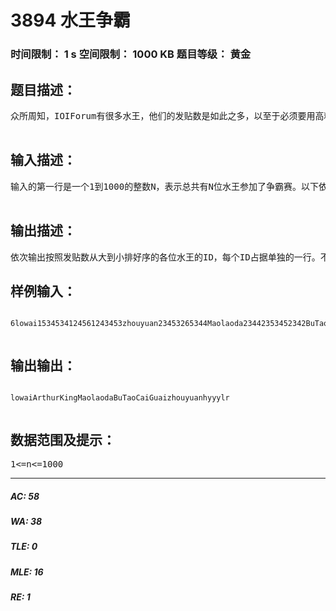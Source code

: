 # 3894 水王争霸   
### 时间限制： 1 s     空间限制： 1000 KB     题目等级： 黄金  
## 题目描述：  

<pre>
众所周知，IOIForum有很多水王，他们的发贴数是如此之多，以至于必须要用高精度数才能保存。为了迎接国庆，IOIForum决定举行一次水王争霸赛，比赛的规则是将这些水王截止到2003年9月30日23时59分59秒这一刻所发的总贴数从大到小进行排序。每个水王当然都想取得尽量靠前的名次，所以他们竭尽全力，不择手段地进行灌水。终于，激动人心的一刻到来了，2003年10月1日0时0分0秒，你作为裁判得到了每个水王的发贴数，现在，你的任务是公正地把这些水王按照发贴数从大到小进行排序。  

</pre>
  
  
## 输入描述：  

<pre>
输入的第一行是一个1到1000的整数N，表示总共有N位水王参加了争霸赛。以下依次给出每位水王的描述，一位水王的描述占据两行，第一行为一个仅由字母和数字组成的长度不超过20的字符串，代表这个水王的ID，第二行一个高精度的整数(非负数)，代表这个水王的发贴数。注意，这个整数的首位没有不必要的0。考虑到IOIForum的数据库是有限的，所有水王发贴数的总长度（注意，是总长度而不是总和）不会超过10000。除了子母、数字和必要的换行，输入中不会出现空格等字符。  

</pre>
  
  
## 输出描述：  

<pre>
依次输出按照发贴数从大到小排好序的各位水王的ID，每个ID占据单独的一行。不能有任何多余的字符。若几个ID的发贴数相同，则按照ID的字典顺序先后排列。
</pre>
  
  
## 样例输入：  

<pre><code>
6lowai1534534124561243453zhouyuan23453265344Maolaoda23442353452342BuTaoCaiGuai7568784573464ArthurKing97534892734723947hyyylr623893451  

</code></pre>
  
  
## 输出输出：  

<pre><code>
lowaiArthurKingMaolaodaBuTaoCaiGuaizhouyuanhyyylr  

</code></pre>
  
  
## 数据范围及提示：  

<pre>
1<=n<=1000
</pre>
  
  
***  

##### AC: 58  
##### WA: 38  
##### TLE: 0  
##### MLE: 16  
##### RE: 1  
